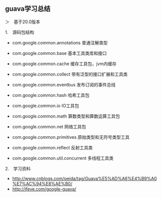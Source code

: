## guava学习总结
＞　基于20.0版本

1.　源码包结构　

* com.google.common.annotations 普通注解类型

* com.google.common.base 基本工具类库和接口

* com.google.common.cache 缓存工具包，jvm内缓存

* com.google.common.collect 带有泛型的接口扩展和工具类

* com.google.common.eventbus 发布订阅的事件总线

* com.google.common.hash 哈希工具包

* com.google.common.io IO工具包

* com.google.common.math 算数类型和算数运算工具包

* com.google.common.net 网络工具包

* com.google.common.primitives 原始类型和无符号类型工具

* com.google.common.reflect 反射工具类

* com.google.common.util.concurrent 多线程工具类

2.　学习资料

   * http://www.cnblogs.com/peida/tag/Guava%E5%AD%A6%E4%B9%A0%E7%AC%94%E8%AE%B0/
   * http://ifeve.com/google-guava/
